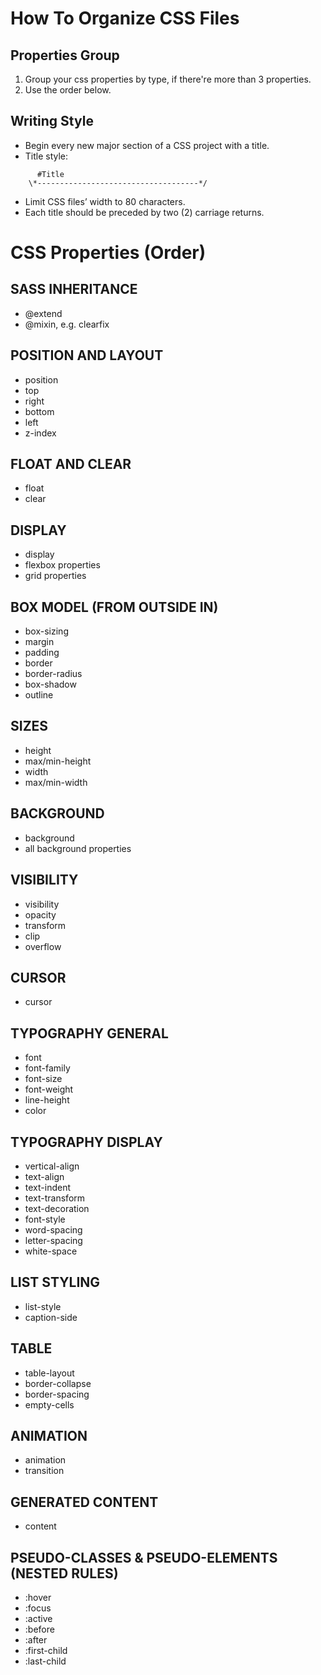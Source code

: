# How To Organize CSS Files

## Properties Group
1. Group your css properties by type, if there're more than 3 properties.
2. Use the order below.


## Writing Style

* Begin every new major section of a CSS project with a title.
* Title style:

``` /*------------------------------------*\
      #Title
    \*------------------------------------*/
```
* Limit CSS files’ width to 80 characters.
* Each title should be preceded by two (2) carriage returns.



# CSS Properties (Order)

## SASS INHERITANCE
* @extend
* @mixin, e.g. clearfix


## POSITION AND LAYOUT
* position
* top
* right
* bottom
* left
* z-index


## FLOAT AND CLEAR
* float
* clear


## DISPLAY
* display
* flexbox properties
* grid properties


## BOX MODEL (FROM OUTSIDE IN)
* box-sizing
* margin
* padding
* border
* border-radius
* box-shadow
* outline


## SIZES
* height
* max/min-height
* width
* max/min-width


## BACKGROUND
* background 
* all background properties


## VISIBILITY
* visibility
* opacity
* transform 
* clip
* overflow


## CURSOR
* cursor


## TYPOGRAPHY GENERAL
* font
* font-family
* font-size
* font-weight
* line-height
* color


## TYPOGRAPHY DISPLAY
* vertical-align
* text-align
* text-indent
* text-transform
* text-decoration
* font-style
* word-spacing
* letter-spacing
* white-space


## LIST STYLING
* list-style
* caption-side


## TABLE
* table-layout
* border-collapse
* border-spacing
* empty-cells


## ANIMATION
* animation
* transition


## GENERATED CONTENT
* content


## PSEUDO-CLASSES & PSEUDO-ELEMENTS (NESTED RULES)
* :hover
* :focus
* :active
* :before
* :after
* :first-child
* :last-child